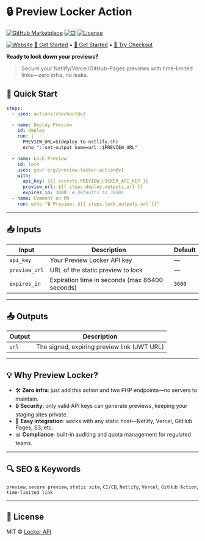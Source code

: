 
# 🔒 Preview Locker Action

[![GitHub Marketplace](https://img.shields.io/badge/GitHub%20Marketplace-Preview%20Locker-blue)](https://github.com/marketplace/actions/preview-locker)
[![CI](https://github.com/ModelGuardHQ-Tools/preview-locker-action/actions/workflows/ci.yml/badge.svg)](https://github.com/ModelGuardHQ-Tools/preview-locker-actionactions)
[![License](https://img.shields.io/github/license/ModelGuardHQ-Tools/preview-locker-action)](LICENSE)

[![Website](https://img.shields.io/website-up-down-green-red/http/previewlocker.dev.svg)](https://previewlocker.dev)
[🚀 Get Started](https://previewlocker.dev) • [🚀 Get Started](https://previewlocker.dev) • [🛒 Try Checkout](https://previewlocker.dev/locker/checkout.php)

**Ready to lock down your previews?**  

> Secure your Netlify/Vercel/GitHub-Pages previews with time-limited links—zero infra, no leaks.

## 🚀 Quick Start

```yaml
steps:
  - uses: actions/checkout@v3

  - name: Deploy Preview
    id: deploy
    run: |
      PREVIEW_URL=$(deploy-to-netlify.sh)
      echo "::set-output name=url::$PREVIEW_URL"

  - name: Lock Preview
    id: lock
    uses: your-org/preview-locker-action@v1
    with:
      api_key: ${{ secrets.PREVIEW_LOCKER_API_KEY }}
      preview_url: ${{ steps.deploy.outputs.url }}
      expires_in: 3600  # defaults to 3600s
  - name: Comment on PR
    run: echo "🔒 Preview: ${{ steps.lock.outputs.url }}"
```

---

## 📥 Inputs

| Input         | Description                                     | Default |
| ------------- | ----------------------------------------------- | ------- |
| `api_key`     | Your Preview Locker API key                     | —       |
| `preview_url` | URL of the static preview to lock               | —       |
| `expires_in`  | Expiration time in seconds (max 86400 seconds)  | `3600`  |

---

## 📤 Outputs

| Output | Description                                  |
| ------ | -------------------------------------------- |
| `url`  | The signed, expiring preview link (JWT URL)  |

---

## 💡 Why Preview Locker?

- 🛠️ **Zero infra**: just add this action and two PHP endpoints—no servers to maintain.  
- 🔒 **Security**: only valid API keys can generate previews, keeping your staging sites private.  
- 🧩 **Easy integration**: works with any static host—Netlify, Vercel, GitHub Pages, S3, etc.  
- 📊 **Compliance**: built-in auditing and quota management for regulated teams.

---

## 🔍 SEO & Keywords

`preview`, `secure preview`, `static site`, `CI/CD`, `Netlify`, `Vercel`, `GitHub Action`, `time-limited link`

---

## 📝 License

MIT © [Locker API](https://previewlocker.dev/)

